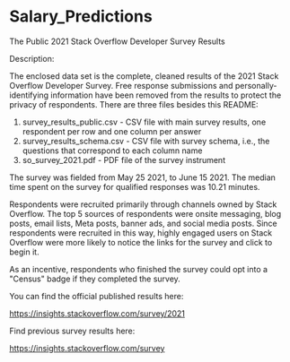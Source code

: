 # Salary_Predictions

The Public 2021 Stack Overflow Developer Survey Results

Description:

The enclosed data set is the complete, cleaned results of the 2021 Stack Overflow Developer Survey. Free response submissions and personally-identifying information have been removed from the results to protect the privacy of 
respondents. There are three files besides this README:

1. survey_results_public.csv - CSV file with main survey results, one respondent per row and one column per answer
2. survey_results_schema.csv - CSV file with survey schema, i.e., the questions that correspond to each column name
3. so_survey_2021.pdf - PDF file of the survey instrument

The survey was fielded from May 25 2021, to June 15 2021. The median time spent on the survey for qualified responses was 10.21 minutes.

Respondents were recruited primarily through channels owned by Stack Overflow. The top 5 sources of respondents were onsite messaging, blog posts, email lists, Meta posts, banner ads, and social media posts. Since respondents were 
recruited in this way, highly engaged users on Stack Overflow were more likely to notice the links for the survey and click to begin it.

As an incentive, respondents who finished the survey could opt into a "Census" badge if they completed the survey.

You can find the official published results here:

https://insights.stackoverflow.com/survey/2021

Find previous survey results here:

https://insights.stackoverflow.com/survey
